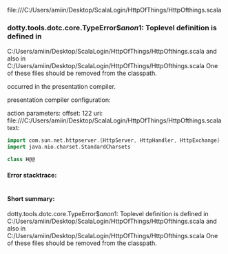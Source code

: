 file:///C:/Users/amiin/Desktop/ScalaLogin/HttpOfThings/HttpOfthings.scala
### dotty.tools.dotc.core.TypeError$$anon$1: Toplevel definition <error> is defined in
  C:/Users/amiin/Desktop/ScalaLogin/HttpOfThings/HttpOfthings.scala
and also in
  C:/Users/amiin/Desktop/ScalaLogin/HttpOfThings/HttpOfthings.scala
One of these files should be removed from the classpath.

occurred in the presentation compiler.

presentation compiler configuration:


action parameters:
offset: 122
uri: file:///C:/Users/amiin/Desktop/ScalaLogin/HttpOfThings/HttpOfthings.scala
text:
```scala
import com.sun.net.httpserver.{HttpServer, HttpHandler, HttpExchange}
import java.nio.charset.StandardCharsets

class H@@

```



#### Error stacktrace:

```

```
#### Short summary: 

dotty.tools.dotc.core.TypeError$$anon$1: Toplevel definition <error> is defined in
  C:/Users/amiin/Desktop/ScalaLogin/HttpOfThings/HttpOfthings.scala
and also in
  C:/Users/amiin/Desktop/ScalaLogin/HttpOfThings/HttpOfthings.scala
One of these files should be removed from the classpath.
